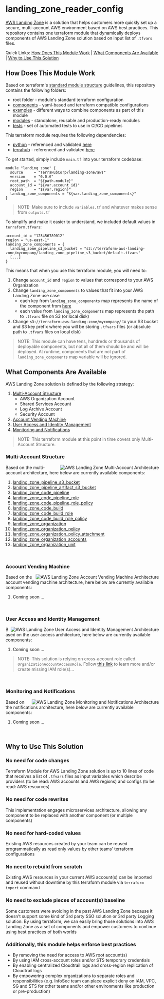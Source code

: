 # landing_zone_reader_config
[AWS Landing Zone](https://aws.amazon.com/solutions/aws-landing-zone/) is
a solution that helps customers more quickly set up a secure, multi-account
AWS environment based on AWS best practices. This repository contains one
terraform module that dynamically deploys components of AWS Landing Zone
solution based on input list of `.tfvars` files.

Quick Links: [How Does This Module Work](#how-does-this-module-work) | [What Components Are Available](#what-components-are-available) | [Why to Use This Solution](#why-to-use-this-solution)


## How Does This Module Work
Based on terraform's [standard module structure](https://www.terraform.io/docs/modules/index.html#standard-module-structure)
guidelines, this repository contains the following folders:
* root folder - module's standard terraform configuration
* [components](https://github.com/TerraHubCorp/terraform-aws-landing-zone/tree/master/components) - yaml-based and terraform compatible configurations
* [examples](https://github.com/TerraHubCorp/terraform-aws-landing-zone/tree/master/examples) - different ways to combine components as part of this module
* [modules](https://github.com/TerraHubCorp/terraform-aws-landing-zone/tree/master/modules) - standalone, reusable and production-ready modules
* [tests](https://github.com/TerraHubCorp/terraform-aws-landing-zone/tree/master/tests) - set of automated tests to use in CI/CD pipelines

This terraform module requires the following dependencies:
* [python](https://www.python.org) - referenced and validated [here](https://github.com/TerraHubCorp/terraform-aws-landing-zone/tree/master/modules/landing_zone/scripts/apply.sh#L33)
* [terrahub](https://www.npmjs.com/package/terrahub) - referenced and validated [here](https://github.com/TerraHubCorp/terraform-aws-landing-zone/tree/master/modules/landing_zone/scripts/apply.sh#L34)

To get started, simply include `main.tf` into your terraform codebase:
```hcl
module "landing_zone" {
  source     = "TerraHubCorp/landing-zone/aws"
  version    = "0.0.6"
  root_path  = "${path.module}"
  account_id = "${var.account_id}"
  region     = "${var.region}"
  landing_zone_components = "${var.landing_zone_components}"
}
```
> NOTE: Make sure to include `variables.tf` and whatever makes sense from `outputs.tf`

To simplify and make it easier to understand, we included default values in `terraform.tfvars`:
```hcl
account_id = "123456789012"
region = "us-east-1"
landing_zone_components = {
  landing_zone_pipeline_s3_bucket = "s3://terraform-aws-landing-zone/mycompany/landing_zone_pipeline_s3_bucket/default.tfvars"
  [...]
}

```

This means that when you use this terraform module, you will need to:
1. Change `account_id` and `region` to values that correspond to your AWS Organization
2. Change `landing_zone_components` to values that fit into your AWS Landing Zone use case
    * each key from `landing_zone_components` map represents the name of the component from [here](https://github.com/TerraHubCorp/terraform-aws-landing-zone/tree/master/components)
    * each value from `landing_zone_components` map represents the path to `.tfvars` file on S3 (or local disk)
3. Change `s3://terraform-aws-landing-zone/mycompany/` to your S3 bucket and S3 key prefix where you will be storing `.tfvars` files (or absolute path to `.tfvars` files on local disk)

> NOTE: This module can have tens, hundreds or thousands of deployable components, but not all of them should be and will be deployed. At runtime, components that are not part of `landing_zone_components` map variable will be ignored.


## What Components Are Available
AWS Landing Zone solution is defined by the following strategy:
1. [Multi-Account Structure](#multi-account-structure)
    * AWS Organization Account
    * Shared Services Account
    * Log Archive Account
    * Security Account
2. [Account Vending Machine](#account-vending-machine)
3. [User Access and Identity Management](#user-access-and-identity-management)
4. [Monitoring and Notifications](#monitoring-and-notifications)

> NOTE: This terraform module at this point in time covers only Multi-Account Structure.

### Multi-Account Structure
<img align="right" src="https://github.com/TerraHubCorp/terraform-aws-landing-zone/raw/master/docs/aws-landing-zone-architecture.png" alt="AWS Landing Zone Multi-Account Architecture" />

Based on the multi-account architecture, here below are currently available components:
1. [landing_zone_pipeline_s3_bucket](https://github.com/TerraHubCorp/terraform-aws-landing-zone/tree/master/components/landing_zone_pipeline_s3_bucket/.terrahub.yml#L11)
2. [landing_zone_pipeline_artifact_s3_bucket](https://github.com/TerraHubCorp/terraform-aws-landing-zone/tree/master/components/landing_zone_pipeline_artifact_s3_bucket/.terrahub.yml#L11)
3. [landing_zone_code_pipeline](https://github.com/TerraHubCorp/terraform-aws-landing-zone/tree/master/components/landing_zone_code_pipeline/.terrahub.yml#L34)
4. [landing_zone_code_pipeline_role](https://github.com/TerraHubCorp/terraform-aws-landing-zone/tree/master/components/landing_zone_code_pipeline_role/.terrahub.yml#L11)
5. [landing_zone_code_pipeline_role_policy](https://github.com/TerraHubCorp/terraform-aws-landing-zone/tree/master/components/landing_zone_code_pipeline_role_policy/.terrahub.yml#L41)
6. [landing_zone_code_build](https://github.com/TerraHubCorp/terraform-aws-landing-zone/tree/master/components/landing_zone_code_build/.terrahub.yml#L24)
7. [landing_zone_code_build_role](https://github.com/TerraHubCorp/terraform-aws-landing-zone/tree/master/components/landing_zone_code_build_role/.terrahub.yml#L11)
8. [landing_zone_code_build_role_policy](https://github.com/TerraHubCorp/terraform-aws-landing-zone/tree/master/components/landing_zone_code_build_role_policy/.terrahub.yml#L31)
9. [landing_zone_organization](https://github.com/TerraHubCorp/terraform-aws-landing-zone/tree/master/components/landing_zone_organization/.terrahub.yml#L11)
10. [landing_zone_organization_policy](https://github.com/TerraHubCorp/terraform-aws-landing-zone/tree/master/components/landing_zone_organization_policy/.terrahub.yml#L11)
11. [landing_zone_organization_policy_attachment](https://github.com/TerraHubCorp/terraform-aws-landing-zone/tree/master/components/landing_zone_organization_policy_attachment/.terrahub.yml#L21)
12. [landing_zone_organization_accounts](https://github.com/TerraHubCorp/terraform-aws-landing-zone/tree/master/components/landing_zone_organization_accounts/.terrahub.yml#L19)
13. [landing_zone_organization_unit](https://github.com/TerraHubCorp/terraform-aws-landing-zone/tree/master/components/landing_zone_organization_unit/.terrahub.yml#L19)

<br clear="right" />

### Account Vending Machine
<img align="right" src="https://github.com/TerraHubCorp/terraform-aws-landing-zone/raw/master/docs/aws-landing-zone-account-vending-machine.png" alt="AWS Landing Zone Account Vending Machine Architecture" />

Based on the account vending machine architecture, here below are currently available components:
1. Coming soon ...

<br clear="right" />

### User Access and Identity Management
<img align="right" src="https://github.com/TerraHubCorp/terraform-aws-landing-zone/raw/master/docs/aws-landing-zone-user-access.png" alt="AWS Landing Zone User Access and Identity Management Architecture" />

Based on the user access architecture, here below are currently available components:
1. Coming soon ...

> NOTE: This solution is relying on cross-account role called `OrganizationAccountAccessRole`. Follow [this link](https://docs.aws.amazon.com/organizations/latest/userguide/orgs_manage_accounts_access.html#orgs_manage_accounts_create-cross-account-role) to learn more and/or create missing IAM role(s)...

<br clear="right" />

### Monitoring and Notifications
<img align="right" src="https://github.com/TerraHubCorp/terraform-aws-landing-zone/raw/master/docs/aws-landing-zone-notifications.png" alt="AWS Landing Zone Monitoring and Notifications Architecture" />

Based on the notifications architecture, here below are currently available components:
1. Coming soon ...

<br clear="right" />


## Why to Use This Solution

### No need for code changes
Terraform Module for AWS Landing Zone solution is up to 10 lines of code that receives a list of `.tfvars` files as input variables which describe providers (to be read: AWS accounts and AWS regions) and configs (to be read: AWS resources)

### No need for code rewrites
This implementation engages microservices architecture, allowing any component to be replaced with another component (or multiple components)

### No need for hard-coded values
Existing AWS resources created by your team can be reused programmatically as read only values by other teams' terraform configurations

### No need to rebuild from scratch
Existing AWS resources in your current AWS account(s) can be imported and reused without downtime by this terraform module via `terraform import` command

### No need to exclude pieces of account(s) baseline
Some customers were avoiding in the past AWS Landing Zone because it doesn't support some kind of 3rd party SSO solution or 3rd party Logging solution. By using terraform, we can easily bring those solutions into AWS Landing Zone as a set of components and empower customers to continue using best practices of both worlds

### Additionally, this module helps enforce best practices
- By removing the need for access to AWS root account(s)
- By using IAM cross-account roles and/or STS temporary credentials
- By enabling centralized Cloudtrail logs and cross-region replication of Cloudtrail logs
- By empowering complex organizations to separate roles and responsibilities (e.g. InfoSec team can place explicit deny on IAM, VPC, SG and STS for other teams and/or other environments like production or pre-production)
